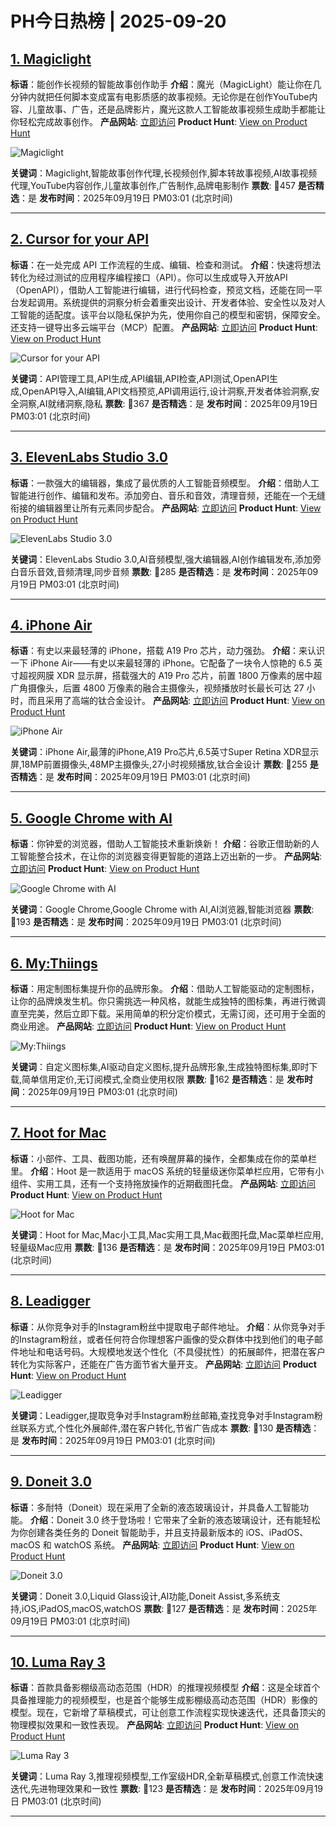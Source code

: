 # PH今日热榜 | 2025-09-20

## [1. Magiclight](https://www.producthunt.com/products/magiclight-3?utm_campaign=producthunt-api&utm_medium=api-v2&utm_source=Application%3A+dev+%28ID%3A+189358%29)
**标语**：能创作长视频的智能故事创作助手
**介绍**：魔光（MagicLight）能让你在几分钟内就把任何脚本变成富有电影质感的故事视频。无论你是在创作YouTube内容、儿童故事、广告，还是品牌影片，魔光这款人工智能故事视频生成助手都能让你轻松完成故事创作。
**产品网站**: [立即访问](https://www.producthunt.com/r/TNTT6JA3H7ES3I?utm_campaign=producthunt-api&utm_medium=api-v2&utm_source=Application%3A+dev+%28ID%3A+189358%29)
**Product Hunt**: [View on Product Hunt](https://www.producthunt.com/products/magiclight-3?utm_campaign=producthunt-api&utm_medium=api-v2&utm_source=Application%3A+dev+%28ID%3A+189358%29)

![Magiclight](https://ph-files.imgix.net/c4d500bf-e2aa-4b3f-abbc-db60753528e3.png?auto=format)

**关键词**：Magiclight,智能故事创作代理,长视频创作,脚本转故事视频,AI故事视频代理,YouTube内容创作,儿童故事创作,广告制作,品牌电影制作
**票数**: 🔺457
**是否精选**：是
**发布时间**：2025年09月19日 PM03:01 (北京时间)

---

## [2. Cursor for your API](https://www.producthunt.com/products/theneo?utm_campaign=producthunt-api&utm_medium=api-v2&utm_source=Application%3A+dev+%28ID%3A+189358%29)
**标语**：在一处完成 API 工作流程的生成、编辑、检查和测试。
**介绍**：快速将想法转化为经过测试的应用程序编程接口（API）。你可以生成或导入开放API（OpenAPI），借助人工智能进行编辑，进行代码检查，预览文档，还能在同一平台发起调用。系统提供的洞察分析会着重突出设计、开发者体验、安全性以及对人工智能的适配度。该平台以隐私保护为先，使用你自己的模型和密钥，保障安全。还支持一键导出多云端平台（MCP）配置。
**产品网站**: [立即访问](https://www.producthunt.com/r/5JSD4OEGJR3PPU?utm_campaign=producthunt-api&utm_medium=api-v2&utm_source=Application%3A+dev+%28ID%3A+189358%29)
**Product Hunt**: [View on Product Hunt](https://www.producthunt.com/products/theneo?utm_campaign=producthunt-api&utm_medium=api-v2&utm_source=Application%3A+dev+%28ID%3A+189358%29)

![Cursor for your API](https://ph-files.imgix.net/7c8b2df8-7574-4372-af6b-ca7216184989.png?auto=format)

**关键词**：API管理工具,API生成,API编辑,API检查,API测试,OpenAPI生成,OpenAPI导入,AI编辑,API文档预览,API调用运行,设计洞察,开发者体验洞察,安全洞察,AI就绪洞察,隐私
**票数**: 🔺367
**是否精选**：是
**发布时间**：2025年09月19日 PM03:01 (北京时间)

---

## [3. ElevenLabs Studio 3.0 ](https://www.producthunt.com/products/elevenlabs?utm_campaign=producthunt-api&utm_medium=api-v2&utm_source=Application%3A+dev+%28ID%3A+189358%29)
**标语**：一款强大的编辑器，集成了最优质的人工智能音频模型。
**介绍**：借助人工智能进行创作、编辑和发布。添加旁白、音乐和音效，清理音频，还能在一个无缝衔接的编辑器里让所有元素同步配合。
**产品网站**: [立即访问](https://www.producthunt.com/r/SILPH7V6RFPLZH?utm_campaign=producthunt-api&utm_medium=api-v2&utm_source=Application%3A+dev+%28ID%3A+189358%29)
**Product Hunt**: [View on Product Hunt](https://www.producthunt.com/products/elevenlabs?utm_campaign=producthunt-api&utm_medium=api-v2&utm_source=Application%3A+dev+%28ID%3A+189358%29)

![ElevenLabs Studio 3.0 ](https://ph-files.imgix.net/a361eaff-0ebb-423d-b47a-2b077405e011.jpeg?auto=format)

**关键词**：ElevenLabs Studio 3.0,AI音频模型,强大编辑器,AI创作编辑发布,添加旁白音乐音效,音频清理,同步音频
**票数**: 🔺285
**是否精选**：是
**发布时间**：2025年09月19日 PM03:01 (北京时间)

---

## [4. iPhone Air](https://www.producthunt.com/products/apple?utm_campaign=producthunt-api&utm_medium=api-v2&utm_source=Application%3A+dev+%28ID%3A+189358%29)
**标语**：有史以来最轻薄的 iPhone，搭载 A19 Pro 芯片，动力强劲。
**介绍**：来认识一下 iPhone Air——有史以来最轻薄的 iPhone。它配备了一块令人惊艳的 6.5 英寸超视网膜 XDR 显示屏，搭载强大的 A19 Pro 芯片，前置 1800 万像素的居中超广角摄像头，后置 4800 万像素的融合主摄像头，视频播放时长最长可达 27 小时，而且采用了高端的钛合金设计。
**产品网站**: [立即访问](https://www.producthunt.com/r/W5CDP6HFSTAFPQ?utm_campaign=producthunt-api&utm_medium=api-v2&utm_source=Application%3A+dev+%28ID%3A+189358%29)
**Product Hunt**: [View on Product Hunt](https://www.producthunt.com/products/apple?utm_campaign=producthunt-api&utm_medium=api-v2&utm_source=Application%3A+dev+%28ID%3A+189358%29)

![iPhone Air](https://ph-files.imgix.net/e6dee0ee-06bf-4290-88fb-2fb2ad92c5c5.png?auto=format)

**关键词**：iPhone Air,最薄的iPhone,A19 Pro芯片,6.5英寸Super Retina XDR显示屏,18MP前置摄像头,48MP主摄像头,27小时视频播放,钛合金设计
**票数**: 🔺255
**是否精选**：是
**发布时间**：2025年09月19日 PM03:01 (北京时间)

---

## [5. Google Chrome with AI](https://www.producthunt.com/products/chrome-ai-edition?utm_campaign=producthunt-api&utm_medium=api-v2&utm_source=Application%3A+dev+%28ID%3A+189358%29)
**标语**：你钟爱的浏览器，借助人工智能技术重新焕新！
**介绍**：谷歌正借助新的人工智能整合技术，在让你的浏览器变得更智能的道路上迈出新的一步。
**产品网站**: [立即访问](https://www.producthunt.com/r/DMN5BL5B2VPBPI?utm_campaign=producthunt-api&utm_medium=api-v2&utm_source=Application%3A+dev+%28ID%3A+189358%29)
**Product Hunt**: [View on Product Hunt](https://www.producthunt.com/products/chrome-ai-edition?utm_campaign=producthunt-api&utm_medium=api-v2&utm_source=Application%3A+dev+%28ID%3A+189358%29)

![Google Chrome with AI](https://ph-files.imgix.net/64d32210-baae-453b-9c98-692352e53b29.png?auto=format)

**关键词**：Google Chrome,Google Chrome with AI,AI浏览器,智能浏览器
**票数**: 🔺193
**是否精选**：是
**发布时间**：2025年09月19日 PM03:01 (北京时间)

---

## [6. My:Thiings](https://www.producthunt.com/products/the-thiings-collection-2?utm_campaign=producthunt-api&utm_medium=api-v2&utm_source=Application%3A+dev+%28ID%3A+189358%29)
**标语**：用定制图标集提升你的品牌形象。
**介绍**：借助人工智能驱动的定制图标，让你的品牌焕发生机。你只需挑选一种风格，就能生成独特的图标集，再进行微调直至完美，然后立即下载。采用简单的积分定价模式，无需订阅，还可用于全面的商业用途。
**产品网站**: [立即访问](https://www.producthunt.com/r/PGHR5QMA3TO63H?utm_campaign=producthunt-api&utm_medium=api-v2&utm_source=Application%3A+dev+%28ID%3A+189358%29)
**Product Hunt**: [View on Product Hunt](https://www.producthunt.com/products/the-thiings-collection-2?utm_campaign=producthunt-api&utm_medium=api-v2&utm_source=Application%3A+dev+%28ID%3A+189358%29)

![My:Thiings](https://ph-files.imgix.net/cdffd2dd-7587-4a81-9fed-76c21d94ade6.png?auto=format)

**关键词**：自定义图标集,AI驱动自定义图标,提升品牌形象,生成独特图标集,即时下载,简单信用定价,无订阅模式,全商业使用权限
**票数**: 🔺162
**是否精选**：是
**发布时间**：2025年09月19日 PM03:01 (北京时间)

---

## [7. Hoot for Mac](https://www.producthunt.com/products/hoot-smart-menubar-for-macos?utm_campaign=producthunt-api&utm_medium=api-v2&utm_source=Application%3A+dev+%28ID%3A+189358%29)
**标语**：小部件、工具、截图功能，还有唤醒屏幕的操作，全都集成在你的菜单栏里。
**介绍**：Hoot 是一款适用于 macOS 系统的轻量级迷你菜单栏应用，它带有小组件、实用工具，还有一个支持拖放操作的近期截图托盘。
**产品网站**: [立即访问](https://www.producthunt.com/r/BCNUKLSSFJMBTY?utm_campaign=producthunt-api&utm_medium=api-v2&utm_source=Application%3A+dev+%28ID%3A+189358%29)
**Product Hunt**: [View on Product Hunt](https://www.producthunt.com/products/hoot-smart-menubar-for-macos?utm_campaign=producthunt-api&utm_medium=api-v2&utm_source=Application%3A+dev+%28ID%3A+189358%29)

![Hoot for Mac](https://ph-files.imgix.net/ed619b10-bc26-4b29-8826-54f3846208c2.png?auto=format)

**关键词**：Hoot for Mac,Mac小工具,Mac实用工具,Mac截图托盘,Mac菜单栏应用,轻量级Mac应用
**票数**: 🔺136
**是否精选**：是
**发布时间**：2025年09月19日 PM03:01 (北京时间)

---

## [8. Leadigger](https://www.producthunt.com/products/leadigger?utm_campaign=producthunt-api&utm_medium=api-v2&utm_source=Application%3A+dev+%28ID%3A+189358%29)
**标语**：从你竞争对手的Instagram粉丝中提取电子邮件地址。
**介绍**：从你竞争对手的Instagram粉丝，或者任何符合你理想客户画像的受众群体中找到他们的电子邮件地址和电话号码。大规模地发送个性化（不具侵扰性）的拓展邮件，把潜在客户转化为实际客户，还能在广告方面节省大量开支。
**产品网站**: [立即访问](https://www.producthunt.com/r/XQMOHZ6ET2KA3Z?utm_campaign=producthunt-api&utm_medium=api-v2&utm_source=Application%3A+dev+%28ID%3A+189358%29)
**Product Hunt**: [View on Product Hunt](https://www.producthunt.com/products/leadigger?utm_campaign=producthunt-api&utm_medium=api-v2&utm_source=Application%3A+dev+%28ID%3A+189358%29)

![Leadigger](https://ph-files.imgix.net/7faffc56-39d8-4d0c-8a05-ef4d549277af.gif?auto=format)

**关键词**：Leadigger,提取竞争对手Instagram粉丝邮箱,查找竞争对手Instagram粉丝联系方式,个性化外展邮件,潜在客户转化,节省广告成本
**票数**: 🔺130
**是否精选**：是
**发布时间**：2025年09月19日 PM03:01 (北京时间)

---

## [9. Doneit 3.0](https://www.producthunt.com/products/doneit?utm_campaign=producthunt-api&utm_medium=api-v2&utm_source=Application%3A+dev+%28ID%3A+189358%29)
**标语**：多耐特（Doneit）现在采用了全新的液态玻璃设计，并具备人工智能功能。
**介绍**：Doneit 3.0 终于登场啦！它带来了全新的液态玻璃设计，还有能轻松为你创建各类任务的 Doneit 智能助手，并且支持最新版本的 iOS、iPadOS、macOS 和 watchOS 系统。
**产品网站**: [立即访问](https://www.producthunt.com/r/K453DLMIF4AB2H?utm_campaign=producthunt-api&utm_medium=api-v2&utm_source=Application%3A+dev+%28ID%3A+189358%29)
**Product Hunt**: [View on Product Hunt](https://www.producthunt.com/products/doneit?utm_campaign=producthunt-api&utm_medium=api-v2&utm_source=Application%3A+dev+%28ID%3A+189358%29)

![Doneit 3.0](https://ph-files.imgix.net/dfb2e113-8be2-444b-bd45-df47aab8eb57.jpeg?auto=format)

**关键词**：Doneit 3.0,Liquid Glass设计,AI功能,Doneit Assist,多系统支持,iOS,iPadOS,macOS,watchOS
**票数**: 🔺127
**是否精选**：是
**发布时间**：2025年09月19日 PM03:01 (北京时间)

---

## [10. Luma Ray 3](https://www.producthunt.com/products/luma-ai?utm_campaign=producthunt-api&utm_medium=api-v2&utm_source=Application%3A+dev+%28ID%3A+189358%29)
**标语**：首款具备影棚级高动态范围（HDR）的推理视频模型
**介绍**：这是全球首个具备推理能力的视频模型，也是首个能够生成影棚级高动态范围（HDR）影像的模型。现在，它新增了草稿模式，可让创意工作流程实现快速迭代，还具备顶尖的物理模拟效果和一致性表现。
**产品网站**: [立即访问](https://www.producthunt.com/r/TRKNT7HZP4NDBN?utm_campaign=producthunt-api&utm_medium=api-v2&utm_source=Application%3A+dev+%28ID%3A+189358%29)
**Product Hunt**: [View on Product Hunt](https://www.producthunt.com/products/luma-ai?utm_campaign=producthunt-api&utm_medium=api-v2&utm_source=Application%3A+dev+%28ID%3A+189358%29)

![Luma Ray 3](https://ph-files.imgix.net/10a1aaa7-cbfe-4767-9de5-7c0266ee95cd.jpeg?auto=format)

**关键词**：Luma Ray 3,推理视频模型,工作室级HDR,全新草稿模式,创意工作流快速迭代,先进物理效果和一致性
**票数**: 🔺123
**是否精选**：是
**发布时间**：2025年09月19日 PM03:01 (北京时间)

---

